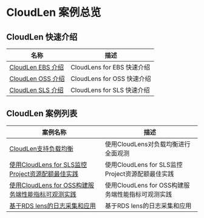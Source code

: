 # CloudLen 案例总览

## CloudLen 快速介绍
| 名称 | 描述 |
| -- | -- |
| [CloudLen EBS 介绍](./ebsintro.md) | CloudLens for EBS 快速介绍 |
| [CloudLen OSS 介绍](./ossintro.md) | CloudLens for OSS 快速介绍 |
| [CloudLen SLS 介绍](./slslenintro.md) | CloudLens for SLS 快速介绍 |


## CloudLen 案例列表

| 案例名称 | 描述 |
| -- | -- |
| [CloudLen支持负载均衡](./slb.md) | 使用CloudLens对负载均衡进行全面观测 |
| [使用CloudLens for SLS监控Project资源配额最佳实践](./slsquota.md) | 使用CloudLens for SLS监控Project资源配额最佳实践 |
| [使用CloudLens for OSS构建服务端性能指标可观测实践](./ossaccess.md) | 使用CloudLens for OSS构建服务端性能指标可观测实践 |
| [基于RDS lens的日志采集和应用](./rds.md) | 基于RDS lens的日志采集和应用 |